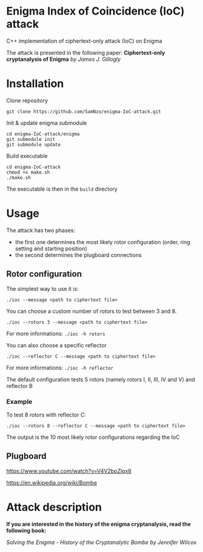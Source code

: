 # Enigma Index of Coincidence (IoC) attack
C++ implementation of ciphertext-only attack (IoC) on Enigma 

The attack is presented in the following paper: **Ciphertext-only cryptanalysis of Enigma** *by James J. Gillogly*

# Installation

Clone repository
```
git clone https://github.com/SamNzo/enigma-IoC-attack.git
```

Init & update enigma submodule
```
cd enigma-IoC-attack/enigma
git submodule init
git submodule update
```

Build executable
```
cd enigma-IoC-attack
chmod +x make.sh
./make.sh
```

The executable is then in the `build` directory

# Usage

The attack has two phases:
- the first one determines the most likely rotor configuration (order, ring setting and starting position)
- the second determines the plugboard connections

## Rotor configuration
The simplest way to use it is:
```
./ioc --message <path to ciphertext file>
```

You can choose a custom number of rotors to test between 3 and 8.
```
./ioc --rotors 3 --message <path to ciphertext file>
```

For more informations: `./ioc -h rotors`

You can also choose a specific reflector
```
./ioc --reflector C --message <path to ciphertext file>
```

For more informations: `./ioc -h reflector`

The default configuration tests 5 rotors (namely rotors I, II, III, IV and V) and reflector B

### Example
To test 8 rotors with reflector C:

```
./ioc --rotors 8 --reflector C --message <path to ciphertext file>
```

The output is the 10 most likely rotor configurations regarding the IoC

## Plugboard

https://www.youtube.com/watch?v=V4V2bpZlqx8

https://en.wikipedia.org/wiki/Bombe

# Attack description

**If you are interested in the history of the enigma cryptanalysis, read the following book:**

*Solving the Enigma - History of the Cryptanalytic Bombe by Jennifer Wilcox*
